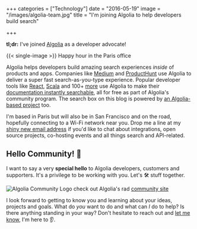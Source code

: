 +++
categories = ["Technology"]
date = "2016-05-19"
image = "/images/algolia-team.jpg"
title = "I'm joining Algolia to help developers build search"

+++

**tl;dr:** I've joined [Algolia](https://algolia.com/about) as a developer advocate!

{{< single-image >}}
<span class="caption" style="text-align: center">Happy hour in the Paris office</span>

Algolia helps developers build amazing search experiences *inside* of products and apps. Companies like [Medium](https://medium.com/search) and [ProductHunt](https://www.producthunt.com/search) use Algolia to deliver a super fast search-as-you-type experience. Popular developer tools like [React](https://facebook.github.io/react/), [Scala](http://docs.scala-lang.org/) and 100+ [more](https://github.com/algolia/docsearch-configs) use Algolia to make their [documentation instantly searchable](https://community.algolia.com/docsearch/), all for free as part of Algolia's community program. The search box on this blog is powered by [an Algolia-based project](https://blog.algolia.com/instant-search-blog-documentation-jekyll-plugin/) too.

I'm based in Paris but will also be in San Francisco and on the road, hopefully connecting to a Wi-Fi network near you. Drop me a line at my [shiny new email address](mailto:josh@algolia.com) if you'd like to chat about integrations, open source projects, co-hosting events and all things search and API-related.

## Hello Community! 🎉

I want to say a very **special hello** to Algolia developers, customers and supporters. It's a
privilege to be working with you. Let's 🛠 stuff together.

![Algolia Community Logo](/images/algolia-community-screenshot.png)
<span class="caption" style="text-align: center">check out Algolia's rad [community site](https://community.algolia.com/)</span>

I look forward to getting to know you and learning about your ideas, projects and
goals. What do *you* want to do and what can *I* do to help? Is there anything standing
in your way? Don't hesitate to reach out and [let me know](mailto:josh@algolia.com), I'm here to 👂.
